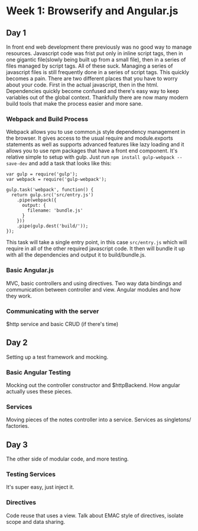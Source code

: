 # Week 1: Browserify and Angular.js
## Day 1
In front end web development there previously was no good way to manage
resources. Javascript code was frist put only in inline script tags, then in one
gigantic file(slowly being built up from a small file), then in a series of
files managed by script tags. All of these suck. Managing a series of javascript
files is still frequently done in a series of script tags. This quickly becomes
a pain. There are two different places that you have to worry about your code.
First in the actual javascript, then in the html. Dependencies quickly become
confused and there's easy way to keep variables out of the global context.
Thankfully there are now many modern build tools that make the process easier
and more sane.
### Webpack and Build Process
Webpack allows you to use common.js style dependency management in the browser.
It gives access to the usual require and module.exports statements as well as
supports advanced features like lazy loading and it allows you to use npm 
packages that have a front end component. It's relative simple to setup
with gulp. Just run `npm install gulp-webpack --save-dev` and add a task that 
looks like this:
```
var gulp = require('gulp');
var webpack = require('gulp-webpack');

gulp.task('webpack', function() {
  return gulp.src('src/entry.js')
    .pipe(webpack({
      output: {
        filename: 'bundle.js' 
      }
    }))
    .pipe(gulp.dest('build/'));
});
```
This task will take a single entry point, in this case `src/entry.js` which will
require in all of the other required javascript code. It then will bundle it
up with all the dependencies and output it to build/bundle.js.  
### Basic Angular.js
MVC, basic controllers and using directives. Two way data bindings and communication
between controller and view. Angular modules and how they work.
### Communicating with the server
$http service and basic CRUD (if there's time)
## Day 2
Setting up a test framework and mocking.
### Basic Angular Testing
Mocking out the controller constructor and $httpBackend. How angular actually
uses these pieces.
### Services
Moving pieces of the notes controller into a service. Services as singletons/
factories.
## Day 3
The other side of modular code, and more testing.
### Testing Services
It's super easy, just inject it.
### Directives
Code reuse that uses a view. Talk about EMAC style of directives, isolate scope
and data sharing.
